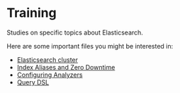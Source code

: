 # Training
Studies on specific topics about Elasticsearch.

Here are some important files you might be interested in:
- [Elasticsearch cluster](cluster/README.md)
- [Index Aliases and Zero Downtime](index-aliases/README.md)
- [Configuring Analyzers](mapping-analysis/README.md)
- [Query DSL](query-dsl/README.md)